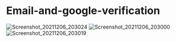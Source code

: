 # Email-and-google-verification
![Screenshot_20211206_203024](https://user-images.githubusercontent.com/62168123/147903761-580df912-0175-425f-91ce-b3a5667178db.jpg)
![Screenshot_20211206_203000](https://user-images.githubusercontent.com/62168123/147903766-ba3cfb87-fd63-4a51-afef-e0565bdd2ad8.jpg)
![Screenshot_20211206_203019](https://user-images.githubusercontent.com/62168123/147903767-b4a12d28-a046-4577-ba5f-0949819f5018.jpg)
